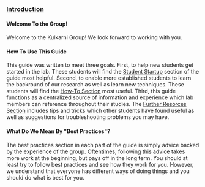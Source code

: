 ### [Introduction](#introduction)

#### Welcome To the Group!

Welcome to the Kulkarni Group! We look forward to working with you. 

#### How To Use This Guide

This guide was written to meet three goals. First, to help new students get started in the lab. These students will find the [Student Startup](https://github.com/kul-group/Group-Handbook#student-startup) section of the guide most helpful. Second, to enable more established students to learn the backround of our research as well as learn new techniques. These students will find the [How-To Section](https://github.com/kul-group/Group-Handbook#how-to-guides) most useful. Third, this guide functions as a centralized source of information and experience which lab members can reference throughout their studies. The [Further Resorces Section](https://github.com/kul-group/Group-Handbook/blob/master/README.md#further-resources) includes tips and tricks which other students have found useful as well as suggestions for troubleshooting problems you may have.

#### What Do We Mean By "Best Practices"?

The best practices section in each part of the guide is simply advice backed by the experience of the group. Oftentimes, following this advice takes more work at the beginning, but pays off in the long term. You should at least try to follow best practices and see how they work for you. However, we understand that everyone has different ways of doing things and you should do what is best for you. 
